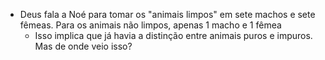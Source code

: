 - Deus fala a Noé para tomar os "animais limpos" em sete machos e sete fêmeas. Para os animais não limpos, apenas 1 macho e 1 fêmea
	- Isso implica que já havia a distinção entre animais puros e impuros. Mas de onde veio isso?